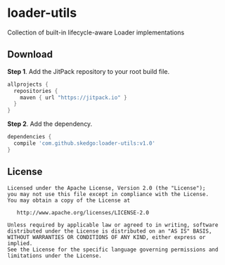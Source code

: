 # loader-utils
Collection of built-in lifecycle-aware Loader implementations

Download
-------
**Step 1**. Add the JitPack repository to your root build file.
```groovy
allprojects {
  repositories {
    maven { url "https://jitpack.io" }
  }
}
```
**Step 2**. Add the dependency.
```groovy
dependencies {
  compile 'com.github.skedgo:loader-utils:v1.0'
}
```

License
-------

    Licensed under the Apache License, Version 2.0 (the "License");
    you may not use this file except in compliance with the License.
    You may obtain a copy of the License at

       http://www.apache.org/licenses/LICENSE-2.0

    Unless required by applicable law or agreed to in writing, software
    distributed under the License is distributed on an "AS IS" BASIS,
    WITHOUT WARRANTIES OR CONDITIONS OF ANY KIND, either express or implied.
    See the License for the specific language governing permissions and
    limitations under the License.
